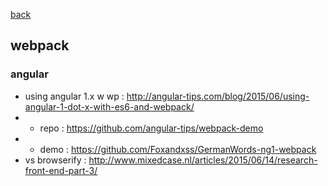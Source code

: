 [back](README.md)

## webpack 

### angular
- using angular 1.x w wp : http://angular-tips.com/blog/2015/06/using-angular-1-dot-x-with-es6-and-webpack/
-   + repo : https://github.com/angular-tips/webpack-demo
-   + demo : https://github.com/Foxandxss/GermanWords-ng1-webpack
- vs browserify : http://www.mixedcase.nl/articles/2015/06/14/research-front-end-part-3/ 
